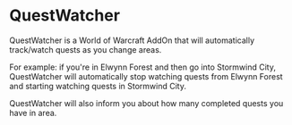 # QuestWatcher

QuestWatcher is a World of Warcraft AddOn that will automatically track/watch quests as you change areas.

For example: if you're in Elwynn Forest and then go into Stormwind City, QuestWatcher will automatically stop watching quests from Elwynn Forest and starting watching quests in Stormwind City.

QuestWatcher will also inform you about how many completed quests you have in area.
